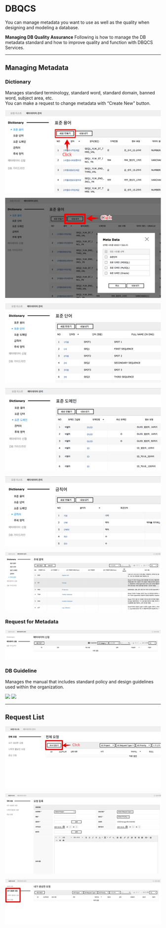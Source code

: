 <!-- TOC -->

#	DBQCS
You can manage metadata you want to use as well as the quality when designing and modeling a database. 

**Managing DB Quality Assurance**
Following is how to manage the DB metadata standard and how to improve quality and function with DBQCS Services.




--------------------------------------------------------------------------------



##	Managing Metadata


###	Dictionary

Manages standard terminology, standard word, standard domain, banned word, subject area, etc.<br>
You can make a request to change metadata with “Create New” button.


![Standard terms can only be composed of standard words and standard domains.][dbqcs_common_1_1_3]

![Metadata can be exported as an excel file.][dbqcs_common_1_1_4]

![Standard word can be used excluding the domain.][dbqcs_common_1_1_5]

![The data type of standard domain can be set per Database Type.][dbqcs_common_1_1_6]

![Replaceable words as standard words can be set as banned words.][dbqcs_common_1_1_7]

![You can compose the subject area to be used in the database.][dbqcs_common_1_1_8]




###	Request for Metadata

![You can make a request to add/edit/delete the metadata managed by Dictionary.][dbqcs_common_2_1]




###	DB Guideline

Manages the manual that includes standard policy and design guidelines used within the organization.

![][dbqcs_common_2_2_A]
![][dbqcs_common_2_2_B]




--------------------------------------------------------------------------------



##	Request List


![You can manage request or inspection to improve DB function and quality.][dbqcs_common_3_2_A]

![You can make a request with “Create New” button. ][dbqcs_common_3_2_B]

![You can view All Requests/My Requests/Assign to me/Watching Only according to your intention.][dbqcs_common_3_2_C]



<!-- 이미지 모음 -->
[dbqcs_common_1_1_3]: ./resource/bnr_guide_dbqcs_common_1_1_3.png
[dbqcs_common_1_1_4]: ./resource/bnr_guide_dbqcs_common_1_1_4.png
[dbqcs_common_1_1_5]: ./resource/bnr_guide_dbqcs_common_1_1_5.png
[dbqcs_common_1_1_6]: ./resource/bnr_guide_dbqcs_common_1_1_6.png
[dbqcs_common_1_1_7]: ./resource/bnr_guide_dbqcs_common_1_1_7.png
[dbqcs_common_1_1_8]: ./resource/bnr_guide_dbqcs_common_1_1_8.png
[dbqcs_common_2_1]: ./resource/bnr_guide_dbqcs_common_2_1.png
[dbqcs_common_2_2_A]: ./resource/bnr_guide_dbqcs_common_2_2_A.png
[dbqcs_common_2_2_B]: ./resource/bnr_guide_dbqcs_common_2_2_B.png
[dbqcs_common_3_2_A]: ./resource/bnr_guide_dbqcs_common_3_2_A.png
[dbqcs_common_3_2_B]: ./resource/bnr_guide_dbqcs_common_3_2_B.png
[dbqcs_common_3_2_C]: ./resource/bnr_guide_dbqcs_common_3_2_C.png
